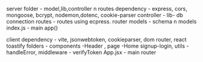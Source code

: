server
folder - model,lib,controller n routes
dependency - express, cors, mongoose, bcrypt, nodemon,dotenc, cookie-parser
controller - 
lib- db connection
routes - routes using ecpress. router
models - schema n models
index.js - main app()

client
dependency - vite,  jsonwebtoken, cookieparser, dom router, react toastify
 folders - components -Header  , page -Home signup-login, utils - handleError, middleware - verifyToken
App.jsx - main router